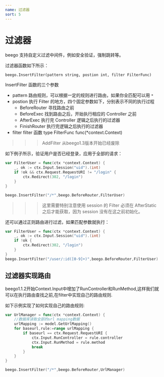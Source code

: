 ```yaml
---
name: 过滤器
sort: 5
---
```


# 过滤器

beego 支持自定义过滤中间件，例如安全验证，强制跳转等。

过滤器函数如下所示：

	beego.InsertFilter(pattern string, postion int, filter FilterFunc)

InsertFilter 函数的三个参数

- pattern 路由规则，可以根据一定的规则进行路由，如果你全匹配可以用 `*`
- postion 执行 Filter 的地方，四个固定参数如下，分别表示不同的执行过程
	- BeforeRouter 寻找路由之前
	- BeforeExec 找到路由之后，开始执行相应的 Controller 之前
	- AfterExec 执行完 Controller 逻辑之后执行的过滤器
	- FinishRouter 执行完逻辑之后执行的过滤器
- filter filter 函数 type FilterFunc func(*context.Context)

>>> AddFilter 从beego1.3版本开始已经废除

如下例子所示，验证用户是否已经登录，应用于全部的请求：

```go
var FilterUser = func(ctx *context.Context) {
    _, ok := ctx.Input.Session("uid").(int)
    if !ok && ctx.Request.RequestURI != "/login" {
        ctx.Redirect(302, "/login")
    }
}

beego.InsertFilter("/*",beego.BeforeRouter,FilterUser)
```

>>>这里需要特别注意使用 session 的 Filter 必须在 AfterStatic 之后才能获取，因为 session 没有在这之前初始化。

还可以通过正则路由进行过滤，如果匹配参数就执行：

```go
var FilterUser = func(ctx *context.Context) {
    _, ok := ctx.Input.Session("uid").(int)
    if !ok {
        ctx.Redirect(302, "/login")
    }
}
beego.InsertFilter("/user/:id([0-9]+)",beego.BeforeRouter,FilterUser)
```
## 过滤器实现路由
beego1.1.2开始Context.Input中增加了RunController和RunMethod,这样我们就可以在执行路由查找之前,在filter中实现自己的路由规则.

如下示例实现了如何实现自己的路由规则:

```go
var UrlManager = func(ctx *context.Context) {
    //数据库读取全部的url mapping数据
	urlMapping := model.GetUrlMapping()
	for baseurl,rule:=range urlMapping {
		if baseurl == ctx.Request.RequestURI {
			ctx.Input.RunController = rule.controller
			ctx.Input.RunMethod = rule.method		
			break				
		}
	}
}

beego.InsertFilter("/*",beego.BeforeRouter,UrlManager)
```
